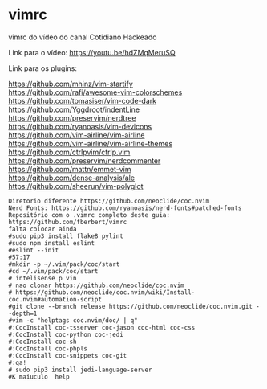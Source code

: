 # vimrc
vimrc do vídeo do canal Cotidiano Hackeado

Link para o vídeo: https://youtu.be/hdZMqMeruSQ

Link para os plugins:

https://github.com/mhinz/vim-startify<br>
https://github.com/rafi/awesome-vim-colorschemes <br>
https://github.com/tomasiser/vim-code-dark <br>
https://github.com/Yggdroot/indentLine <br>
https://github.com/preservim/nerdtree <br>
https://github.com/ryanoasis/vim-devicons <br>
https://github.com/vim-airline/vim-airline<br>
https://github.com/vim-airline/vim-airline-themes<br>
https://github.com/ctrlpvim/ctrlp.vim <br>
https://github.com/preservim/nerdcommenter <br>
https://github.com/mattn/emmet-vim <br>
https://github.com/dense-analysis/ale <br>
https://github.com/sheerun/vim-polyglot<br>
```````
Diretorio diferente https://github.com/neoclide/coc.nvim
Nerd Fonts: https://github.com/ryanoasis/nerd-fonts#patched-fonts
Repositório com o .vimrc completo deste guia: https://github.com/fberbert/vimrc
falta colocar ainda
#sudo pip3 install flake8 pylint
#sudo npm install eslint
#eslint --init
#57:17
#mkdir -p ~/.vim/pack/coc/start
#cd ~/.vim/pack/coc/start
# intelisense p vin
# nao clonar https://github.com/neoclide/coc.nvim
# https://github.com/neoclide/coc.nvim/wiki/Install-coc.nvim#automation-script
#git clone --branch release https://github.com/neoclide/coc.nvim.git --depth=1
#vim -c "helptags coc.nvim/doc/ | q"
#:CocInstall coc-tsserver coc-jason coc-html coc-css
#:CocInstall coc-python coc-jedi
#:CocInstall coc-sh
#:CocInstall coc-phpls
#:CocInstall coc-snippets coc-git
#:qa!
# sudo pip3 install jedi-language-server
#K maiuculo  help
```````
